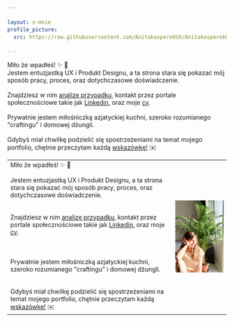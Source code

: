 ```yaml
---

layout: o-mnie
profile_picture:
  src: https://raw.githubusercontent.com/AnitakasperekUX/AnitakasperekUX.github.io/main/assets/img/profile-pic%20.jpg

---
```




 Miło że wpadłeś! :sparkles: :wave: <br>
Jestem entuzjastką UX i Produkt Designu, a ta strona stara się pokazać mój sposób pracy, proces, oraz dotychczasowe doświadczenie.  <br><br>
Znajdziesz w nim <a href="https://anitakasperekux.github.io/portfolio">analizę przypadku</a>, kontakt przez portale społecznościowe takie jak [Linkedin](https://www.linkedin.com/in/anita-kasperek/), oraz moje <a href="https://drive.google.com/drive/folders/1xgnFojJ_J6wicAkPbaV662YhJ7KLHCxb?usp=sharing">cv</a>. 
<br><br>
Prywatnie jestem miłośniczką azjatyckiej kuchni, szeroko rozumianego "craftingu" i domowej dżungli.<br>
<br>Gdybyś miał chwilkę podzielić się spostrzeżeniami na temat mojego portfolio, chętnie przeczytam każdą <a href="https://www.linkedin.com/in/anita-kasperek/">wskazówkę!</a> :envelope:



|                                                              |                                                              |
| ------------------------------------------------------------ | ------------------------------------------------------------ |
| Miło że wpadłeś! :sparkles: :wave: <br/><br/>Jestem entuzjastką UX i Produkt Designu, a ta strona stara się pokazać mój sposób pracy, proces, oraz dotychczasowe doświadczenie.  <br/><br/><br/>Znajdziesz w nim <a href="https://anitakasperekux.github.io/portfolio">analizę przypadku</a>, kontakt przez portale społecznościowe takie jak [Linkedin](https://www.linkedin.com/in/anita-kasperek/), oraz moje <a href="https://drive.google.com/drive/folders/1xgnFojJ_J6wicAkPbaV662YhJ7KLHCxb?usp=sharing">cv</a>. <br/><br/><br/><br/>Prywatnie jestem miłośniczką azjatyckiej kuchni, szeroko rozumianego "craftingu" i domowej dżungli.<br/><br/><br/>Gdybyś miał chwilkę podzielić się spostrzeżeniami na temat mojego portfolio, chętnie przeczytam każdą <a href="https://www.linkedin.com/in/anita-kasperek/">wskazówkę!</a> :envelope: | <img src="https://raw.githubusercontent.com/AnitakasperekUX/AnitakasperekUX.github.io/main/assets/img/profile%20pic.jpg" style="zoom:50%;" /> |





